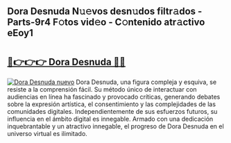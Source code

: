 ## Dora Desnuda N𝚞𝚎vos desn𝚞dos filtr𝚊dos - Parts-9r4 F𝚘tos vid𝚎o - C𝚘ntenido atr𝚊ctivo eEoy1

# <h2><a href="http://mb645hl.tromn.icu/?c=Dora+Desnuda">🔗👉👉👉 Dora Desnuda 🔗🔗</a></h2>

[![Dora Desnuda nuevo](https://i.imgur.com/pEAQMta.gif)](http://mb645hl.tromn.icu/?c=Dora+Desnuda)
Dora Desnuda, una figura compleja y esquiva, se resiste a la comprensión fácil. Su método único de interactuar con audiencias en línea ha fascinado y provocado críticas, generando debates sobre la expresión artística, el consentimiento y las complejidades de las comunidades digitales. Independientemente de sus esfuerzos futuros, su influencia en el ámbito digital es innegable. Armado con una dedicación inquebrantable y un atractivo innegable, el progreso de Dora Desnuda en el universo virtual es ilimitado.
